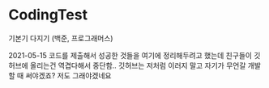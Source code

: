 # CodingTest
기본기 다지기 (백준, 프로그래머스)

2021-05-15
코드를 제출해서 성공한 것들을 여기에 정리해두려고 했는데 친구들이 깃허브에 올리는건 역겹다해서 중단함..
깃허브는 저처럼 이러지 말고 자기가 무언갈 개발할 때 써야겠죠?
저도 그래야겠네요
